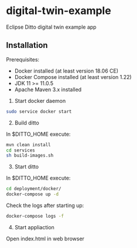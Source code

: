 # digital-twin-example
Eclipse Ditto digital twin example app


## Installation

Prerequisites:
- Docker installed (at least version 18.06 CE)
- Docker Compose installed (at least version 1.22)
- JDK 11 >= 11.0.5
- Apache Maven 3.x installed

1. Start docker daemon

```bash
sudo service docker start
```

2. Build ditto

In $DITTO_HOME execute:
```bash
mvn clean install
cd services
sh build-images.sh
```

3. Start ditto

In $DITTO_HOME execute:
```bash
cd deployment/docker/
docker-compose up -d
```

Check the logs after starting up:
```bash
docker-compose logs -f
```

4. Start appliaction

Open index.html in web browser
